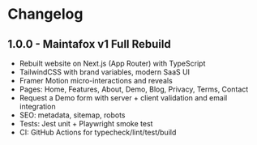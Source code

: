 # Changelog

## 1.0.0 - Maintafox v1 Full Rebuild

- Rebuilt website on Next.js (App Router) with TypeScript
- TailwindCSS with brand variables, modern SaaS UI
- Framer Motion micro-interactions and reveals
- Pages: Home, Features, About, Demo, Blog, Privacy, Terms, Contact
- Request a Demo form with server + client validation and email integration
- SEO: metadata, sitemap, robots
- Tests: Jest unit + Playwright smoke test
- CI: GitHub Actions for typecheck/lint/test/build
